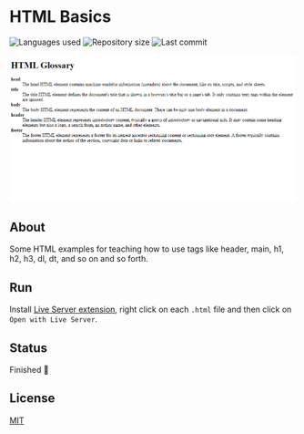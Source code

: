 # HTML Basics

![Languages used](https://img.shields.io/github/languages/count/isadfrn/html-basics?style=flat-square)
![Repository size](https://img.shields.io/github/repo-size/isadfrn/html-basics?style=flat-square)
![Last commit](https://img.shields.io/github/last-commit/isadfrn/html-basics?style=flat-square)

![Some HTML pages](./assets/img/demo.gif)

## About

Some HTML examples for teaching how to use tags like header, main, h1, h2, h3, dl, dt, and so on and so forth.

## Run

Install [Live Server extension](https://marketplace.visualstudio.com/items?itemName=ritwickdey.LiveServer), right click on each `.html` file and then click on `Open with Live Server`.

## Status

Finished 🛑

## License

[MIT](./LICENSE)
